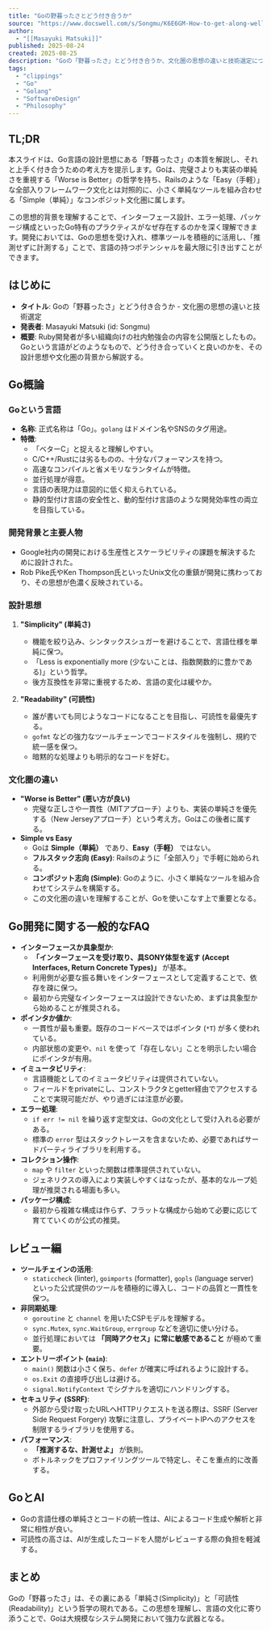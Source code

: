 ```yaml
---
title: "Goの野暮ったさとどう付き合うか"
source: "https://www.docswell.com/s/Songmu/K6E6GM-How-to-get-along-well-with-Go"
author:
  - "[[Masayuki Matsuki]]"
published: 2025-08-24
created: 2025-08-25
description: "Goの「野暮ったさ」とどう付き合うか、文化圏の思想の違いと技術選定について解説するスライド。"
tags:
  - "clippings"
  - "Go"
  - "Golang"
  - "SoftwareDesign"
  - "Philosophy"
---
```


## TL;DR

本スライドは、Go言語の設計思想にある「野暮ったさ」の本質を解説し、それと上手く付き合うための考え方を提示します。Goは、完璧さよりも実装の単純さを重視する「Worse is Better」の哲学を持ち、Railsのような「Easy（手軽）」な全部入りフレームワーク文化とは対照的に、小さく単純なツールを組み合わせる「Simple（単純）」なコンポジット文化圏に属します。

この思想的背景を理解することで、インターフェース設計、エラー処理、パッケージ構成といったGo特有のプラクティスがなぜ存在するのかを深く理解できます。開発においては、Goの思想を受け入れ、標準ツールを積極的に活用し、「推測せずに計測する」ことで、言語の持つポテンシャルを最大限に引き出すことができます。

## はじめに

* **タイトル**: Goの「野暮ったさ」とどう付き合うか - 文化圏の思想の違いと技術選定
* **発表者**: Masayuki Matsuki (id: Songmu)
* **概要**: Ruby開発者が多い組織向けの社内勉強会の内容を公開版としたもの。Goという言語がどのようなもので、どう付き合っていくと良いのかを、その設計思想や文化圏の背景から解説する。

## Go概論

### Goという言語

* **名称**: 正式名称は「Go」。`golang` はドメイン名やSNSのタグ用途。
* **特徴**:
  * 「ベターC」と捉えると理解しやすい。
  * C/C++/Rustには劣るものの、十分なパフォーマンスを持つ。
  * 高速なコンパイルと省メモリなランタイムが特徴。
  * 並行処理が得意。
  * 言語の表現力は意図的に低く抑えられている。
  * 静的型付け言語の安全性と、動的型付け言語のような開発効率性の両立を目指している。

### 開発背景と主要人物

* Google社内の開発における生産性とスケーラビリティの課題を解決するために設計された。
* Rob Pike氏やKen Thompson氏といったUnix文化の重鎮が開発に携わっており、その思想が色濃く反映されている。

### 設計思想

1. **"Simplicity" (単純さ)**
    * 機能を絞り込み、シンタックスシュガーを避けることで、言語仕様を単純に保つ。
    * 「Less is exponentially more (少ないことは、指数関数的に豊かである)」という哲学。
    * 後方互換性を非常に重視するため、言語の変化は緩やか。

2. **"Readability" (可読性)**
    * 誰が書いても同じようなコードになることを目指し、可読性を最優先する。
    * `gofmt` などの強力なツールチェーンでコードスタイルを強制し、規約で統一感を保つ。
    * 暗黙的な処理よりも明示的なコードを好む。

### 文化圏の違い

* **"Worse is Better" (悪い方が良い)**
  * 完璧な正しさや一貫性（MITアプローチ）よりも、実装の単純さを優先する（New Jerseyアプローチ）という考え方。Goはこの後者に属する。
* **Simple vs Easy**
  * Goは **Simple（単純）** であり、**Easy（手軽）** ではない。
  * **フルスタック志向 (Easy)**: Railsのように「全部入り」で手軽に始められる。
  * **コンポジット志向 (Simple)**: Goのように、小さく単純なツールを組み合わせてシステムを構築する。
  * この文化圏の違いを理解することが、Goを使いこなす上で重要となる。

## Go開発に関する一般的なFAQ

* **インターフェースか具象型か**:
  * **「インターフェースを受け取り、具SONY体型を返す (Accept Interfaces, Return Concrete Types)」** が基本。
  * 利用側が必要な振る舞いをインターフェースとして定義することで、依存を疎に保つ。
  * 最初から完璧なインターフェースは設計できないため、まずは具象型から始めることが推奨される。
* **ポインタか値か**:
  * 一貫性が最も重要。既存のコードベースではポインタ (`*T`) が多く使われている。
  * 内部状態の変更や、`nil` を使って「存在しない」ことを明示したい場合にポインタが有用。
* **イミュータビリティ**:
  * 言語機能としてのイミュータビリティは提供されていない。
  * フィールドをprivateにし、コンストラクタとgetter経由でアクセスすることで実現可能だが、やり過ぎには注意が必要。
* **エラー処理**:
  * `if err != nil` を繰り返す定型文は、Goの文化として受け入れる必要がある。
  * 標準の `error` 型はスタックトレースを含まないため、必要であればサードパーティライブラリを利用する。
* **コレクション操作**:
  * `map` や `filter` といった関数は標準提供されていない。
  * ジェネリクスの導入により実装しやすくはなったが、基本的なループ処理が推奨される場面も多い。
* **パッケージ構成**:
  * 最初から複雑な構成は作らず、フラットな構成から始めて必要に応じて育てていくのが公式の推奨。

## レビュー編

* **ツールチェインの活用**:
  * `staticcheck` (linter), `goimports` (formatter), `gopls` (language server) といった公式提供のツールを積極的に導入し、コードの品質と一貫性を保つ。
* **非同期処理**:
  * `goroutine` と `channel` を用いたCSPモデルを理解する。
  * `sync.Mutex`, `sync.WaitGroup`, `errgroup` などを適切に使い分ける。
  * 並行処理においては **「同時アクセス」に常に敏感であること** が極めて重要。
* **エントリーポイント (`main`)**:
  * `main()` 関数は小さく保ち、`defer` が確実に呼ばれるように設計する。
  * `os.Exit` の直接呼び出しは避ける。
  * `signal.NotifyContext` でシグナルを適切にハンドリングする。
* **セキュリティ (SSRF)**:
  * 外部から受け取ったURLへHTTPリクエストを送る際は、SSRF (Server Side Request Forgery) 攻撃に注意し、プライベートIPへのアクセスを制限するライブラリを使用する。
* **パフォーマンス**:
  * **「推測するな、計測せよ」** が鉄則。
  * ボトルネックをプロファイリングツールで特定し、そこを重点的に改善する。

## GoとAI

* Goの言語仕様の単純さとコードの統一性は、AIによるコード生成や解析と非常に相性が良い。
* 可読性の高さは、AIが生成したコードを人間がレビューする際の負担を軽減する。

## まとめ

Goの「野暮ったさ」は、その裏にある「単純さ(Simplicity)」と「可読性(Readability)」という哲学の現れである。この思想を理解し、言語の文化に寄り添うことで、Goは大規模なシステム開発において強力な武器となる。
